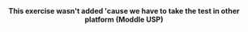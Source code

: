 <center><strong> This exercise wasn't added 'cause we have to take the test in other platform (Moddle USP) </strong>
  
